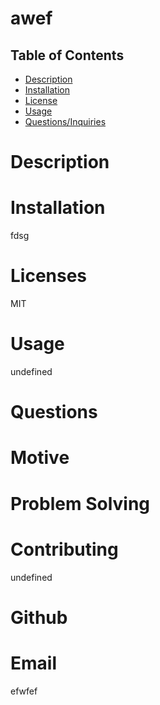 # awef

  ## Table of Contents
  * [Description](#description)
  * [Installation](#installation)
  * [License](#license)
  * [Usage](#usage)   
  * [Questions/Inquiries](#Questions/Inquiries)

  # Description


# Installation
fdsg

# Licenses
MIT

# Usage
undefined

# Questions

# Motive


# Problem Solving


# Contributing
undefined

 # Github


# Email
efwfef


  